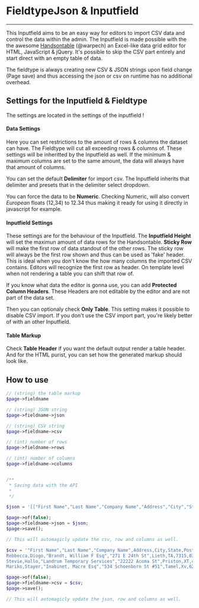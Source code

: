 # FieldtypeJson & Inputfield

---

This Inputfield aims to be an easy way for editors to import CSV data and control the data within the admin. The Inputfield is made possible with the the awesome [Handsontable](http://handsontable.com/) (@warpech) an Excel-like data grid editor for HTML, JavaScript & jQuery. It's possible to skip the CSV part entirely and start direct with an empty table of data.

The fieldtype is always creating new CSV & JSON strings upon field change (Page save) and thus accessing the json or csv on runtime has no additional overhead.

## Settings for the Inputfield & Fieldtype

The settings are located in the settings of the inputfield !

#### Data Settings

Here you can set restrictions to the amount of rows & columns the dataset can have. The Fieldtype will cut all exceeding rows & columns of. These settings will be inheritted by the Inputfield as well. If the minimum & maximum columns are set to the same amount, the data will always have that amount of columns.

You can set the default **Delimiter** for import csv. The Inputfield inherits that delimiter and presets that in the delimiter select dropdown.

You can force the data to be **Numeric**. Checking Numeric, will also convert _European_ floats (12,34) to 12.34 thus making it ready for using it directly in javascript for example.

#### Inputfield Settings

These settings are for the behaviour of the Inputfield. The **Inputfield Height** will set the maximun amount of data rows for the Handsontable. **Sticky Row** will make the first row of data standout of the other rows. The sticky row will always be the first row shown and thus can be used as 'fake' header. This is ideal when you don't know the how many columns the imported CSV contains. Editors will recognize the first row as header. On template level when not rendering a table you can shift that row of.

If you know what data the editor is gonna use, you can add **Protected Column Headers**. These Headers are not editable by the editor and are not part of the data set.

Then you can optionaly check **Only Table**. This setting makes it possible to disable CSV import. If you don't use the CSV import part, you're likely better of with an other Inputfield.

#### Table Markup

Check **Table Header** if you want the default output render a table header. And for the HTML purist, you can set how the generated markup should look like.

## How to use

``` php
// (string) the table markup
$page->fieldname

// (string) JSON string
$page->fieldname->json

// (string) CSV string
$page->fieldname->csv

// (int) number of rows
$page->fieldname->rows

// (int) number of columns  
$page->fieldname->columns


/**
 * Saving data with the API
 *
 */

$json = '[["First Name","Last Name","Company Name","Address","City","State","Post","Phone","Email"],["Rebbecca","Diogo","Brandt, William F Esq","271 E 24th St","Lieth","TA","7315","03-8174-9123","mariko.didio@dodio.com.au"],["Stevie","Hallo","Landrum Temporary Services","22222 Acoma St","Priston","XT","4613","07-9937-3366","john.hallo@hotmail.com"],["Mariko","Stayer","Inabinet, Macre Esq","534 Schoenborn St #51","Tamel","Xv","6275","08-7257-9119","mariko_staynot@hotmail.com"]]';

$page->of(false);
$page->fieldname->json = $json;
$page->save();

// This will automagicly update the csv, row and columns as well.

$csv = '"First Name","Last Name","Company Name",Address,City,State,Post,Phone,Email
Rebbecca,Diogo,"Brandt, William F Esq","271 E 24th St",Lieth,TA,7315,03-8174-9123,mariko.didio@dodio.com.au
Stevie,Hallo,"Landrum Temporary Services","22222 Acoma St",Priston,XT,4613,07-9937-3366,john.hallo@hotmail.com
Mariko,Stayer,"Inabinet, Macre Esq","534 Schoenborn St #51",Tamel,Xv,6275,08-7257-9119,mariko_staynot@hotmail.com';

$page->of(false);
$page->fieldname->csv = $csv;
$page->save();

// This will automagicly update the json, row and columns as well.

```
